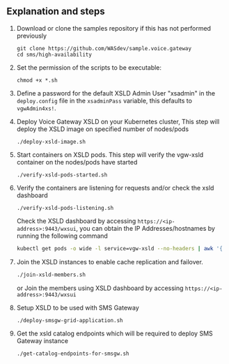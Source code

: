 ## Explanation and steps
1. Download or clone the samples repository if this has not performed previously
    ```
    git clone https://github.com/WASdev/sample.voice.gateway
    cd sms/high-availability
    ```
1. Set the permission of the scripts to be executable:
    ```
    chmod +x *.sh
    ```
1. Define a password for the default XSLD Admin User "xsadmin" in the `deploy.config` file in the `xsadminPass` variable, this defaults to `vgwAdmin4xs!`.

1. Deploy Voice Gateway XSLD on your Kubernetes cluster,
    This step will deploy the XSLD image on specified number of nodes/pods
    ```
    ./deploy-xsld-image.sh
    ```

1. Start containers on XSLD pods.
    This step will verify the vgw-xsld container on the nodes/pods have started
    ```
    ./verify-xsld-pods-started.sh
    ```
1. Verify the containers are listening for requests and/or check the xsld dashboard
    ```
    ./verify-xsld-pods-listening.sh
    ```
    Check the XSLD dashboard by accessing `https://<ip-address>:9443/wxsui`, you can obtain the IP Addresses/hostnames by running the following command

    ```bash
    kubectl get pods -o wide -l service=vgw-xsld --no-headers | awk '{ print $6}'
    ```

1. Join the XSLD instances to enable cache replication and failover.
    ```bash
    ./join-xsld-members.sh
    ```
    or Join the members using XSLD dashboard by accessing `https://<ip-address>:9443/wxsui`


1. Setup XSLD to be used with SMS Gateway
    ```bash
    ./deploy-smsgw-grid-application.sh
    ```

1. Get the xsld catalog endpoints which will be required to deploy SMS Gateway instance
    ```bash
    ./get-catalog-endpoints-for-smsgw.sh
    ```
